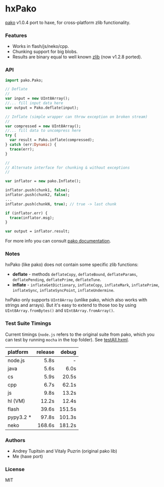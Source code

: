 hxPako
==========================================

[pako](https://github.com/nodeca/pako) v1.0.4 port to haxe, for cross-platform zlib functionality. 

### Features

 - Works in flash/js/neko/cpp.
 - Chunking support for big blobs.
 - Results are binary equal to well known [zlib](http://www.zlib.net/) (now v1.2.8 ported).

### API

```haxe
import pako.Pako;

// Deflate
//
var input = new UInt8Array();
//... fill input data here
var output = Pako.deflate(input);

// Inflate (simple wrapper can throw exception on broken stream)
//
var compressed = new UInt8Array();
//... fill data to uncompress here
try {
  var result = Pako.inflate(compressed);
} catch (err:Dynamic) {
  trace(err);
}

//
// Alternate interface for chunking & without exceptions
//

var inflator = new pako.Inflate();

inflator.push(chunk1, false);
inflator.push(chunk2, false);
...
inflator.push(chunkN, true); // true -> last chunk

if (inflator.err) {
  trace(inflator.msg);
}

var output = inflator.result;
```

For more info you can consult [pako documentation](http://nodeca.github.io/pako/).

### Notes
hxPako (like pako) does not contain some specific zlib functions:

- __deflate__ -  methods `deflateCopy`, `deflateBound`, `deflateParams`,
  `deflatePending`, `deflatePrime`, `deflateTune`.
- __inflate__ - `inflateGetDictionary`, `inflateCopy`, `inflateMark`,
  `inflatePrime`, `inflateSync`, `inflateSyncPoint`,
  `inflateUndermine`.

hxPako only supports `UInt8Array` (unlike pako, which also works with strings and arrays). But it's easy to extend to those too by using `UInt8Array.fromBytes()` and `UInt8Array.fromArray()`.

### Test Suite Timings
Current timings (`node.js` refers to the original suite from pako, which you can test by running `mocha` in the top folder). See [testAll.hxml](test/testAll.hxml).

| platform   | release | debug |
|:-----------|--------:|------:|
|node.js     |    5.8s |     - |
|java        |    5.6s |   6.0s|
|cs          |    5.9s |  20.5s|
|cpp         |    6.7s |  62.1s|
|js          |    9.8s |  13.2s|
|hl (VM)     |   12.2s |  12.4s|
|flash       |   39.6s | 151.5s|
|pypy3.2 *   |   97.8s | 101.3s| * (2 failed tests)
|neko        |  168.6s | 181.2s|
  
### Authors
 - Andrey Tupitsin and Vitaly Puzrin (original pako lib)
 - Me (haxe port)

### License
MIT